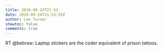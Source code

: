 ```yaml
---
title: 2018-09-24T21-53
date: 2018-09-24T21:53:55Z
author: Lee Turner
showtoc: false
comments: true
---
```


RT @bebraw: Laptop stickers are the coder equivalent of prison tattoos.

